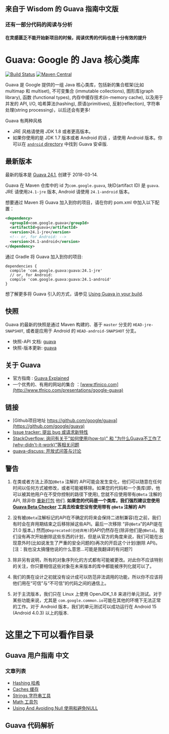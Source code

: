 ## 来自于 Wisdom 的 Guava 指南中文版
### 还有一部分代码的阅读与分析
#### 在灵感匮乏不能开始新项目的时候，阅读优秀的代码也是十分有效的提升

# Guava: Google 的 Java 核心类库

[![Build Status](https://travis-ci.org/google/guava.svg?branch=master)](https://travis-ci.org/google/guava)
[![Maven Central](https://maven-badges.herokuapp.com/maven-central/com.google.guava/guava/badge.svg)](https://maven-badges.herokuapp.com/maven-central/com.google.guava/guava)

Guava 是 Google 提供的一组 Java 核心类库，包括新的集合框架(比如 multimap 和 multiset), 不可变集合 (immutable collections), 图形库(graph library), 函数 (functional types), 内存中缓存技术(in-memory cache), 以及用于并发的 API, I/O, 哈希算法(hashing), 原语(primitives), 反射(reflection), 字符串处理(string processing)，以后还会有更多!

Guava 有两种风格

*   JRE 风格请使用 JDK 1.8 或者更高版本。
*   如果你使用的是 JDK 1.7 版本或者 Android 的话 ，请使用 Android 版本。你可以在 [`android` directory] 中找到 Guava 安卓版.

[`android` directory]: https://github.com/google/guava/tree/master/android

## 最新版本

最新的版本是 [Guava 24.1][current release], 创建于 2018-03-14.

Guava 在 Maven 仓库中的 id 为`com.google.guava`, 块ID(artifact ID) 是 `guava`. JRE 请使用`24.1-jre` 版本, Android 请使用 `24.1-android` 版本。

想要通过 Maven 将 Guava 加入到你的项目，请在你的 pom.xml 中加入以下配置：

```xml
<dependency>
  <groupId>com.google.guava</groupId>
  <artifactId>guava</artifactId>
  <version>24.1-jre</version>
  <!-- or, for Android: -->
  <version>24.1-android</version>
</dependency>
```

通过 Gradle 将 Guava 加入到你的项目:

```
dependencies {
  compile 'com.google.guava:guava:24.1-jre'
  // or, for Android:
  compile 'com.google.guava:guava:24.1-android'
}
```

想了解更多将 Guava 引入的方式，请参见 [Using Guava in your build].

## 快照

Guava 的最新的快照是通过 Maven 构建的、基于 `master` 分支的 `HEAD-jre-SNAPSHOT`, 或者是应用于 Android 的 `HEAD-android-SNAPSHOT` 分支。

- 快照-API 文档: [guava][guava-snapshot-api-docs]
- 快照-版本更新: [guava][guava-snapshot-api-diffs]

## 关于 Guava

- 官方指南 : [Guava Explained]
- 一个优秀的、有用的网站的集合 ：[www.tfinico.com](http://www.tfnico.com/presentations/google-guava)

## 链接

- [Github项目地址 https://github.com/google/guava](https://github.com/google/guava)
- [Issue tracker: 提出 bug 或请求新特性](https://github.com/google/guava/issues/new)
- [StackOverflow: 询问有关于"如何使用(how-to)" 和 "为什么Guava不工作了(why-didn't-it-work)"等相关问题](https://stackoverflow.com/questions/ask?tags=guava+java)
- [guava-discuss: 开放式问答与讨论](http://groups.google.com/group/guava-discuss)

## 警告

1. 在类或者方法上添加`@Beta` 注解的 API可能会发生变化，他们可以随意在任何时间以任何方式被修改，或者可能被移除。如果您的代码和一个类库(即，他可以被其他用户在不受你控制的路径下使用),
您就不应使用带有`@Beta` 注解的 API, 除非你 [重新打包](https://github.com/google/guava/wiki/UseGuavaInYourBuild#what-if-i-want-to-use-beta-apis-from-a-library-that-people-use-as-a-dependency) 他们.
**如果您的代码是一个类库，我们强烈建议您使用[Guava Beta Checker] 工具去检查您没有使用带有 `@Beta` 注解的 API**

2. 没有被`@Beta`注解标记的API在不确定的将来会保持二进制兼容(在之前，我们有时会在弃用期结束之后移除掉这些API。最后一次移除 “非`@Beta`”的API是在 21.0 版本。)
然而`@Deprecated(已经弃用)`的API仍然存在(除非他们是`@Beta`)。我们没有再次开始删除这些东西的计划，但是从官方的角度来说，我们可能在出现意外时(比如说发生了严重的安全问题的)再次的开启这个计划(删除 API)。
[注：我也没太搞懂他说的什么意思...可能是我翻译的有问题?]

3. 除非另有说明，所有的对象序列化的方式都有可能被更改。对此你不应该特别的关注，你只要相信这些对象在未来版本的库中都能被序列化就可以了。

4. 我们的类在设计之初就没有设计成可以防范非法调用的功能，所以你不应该将他们用在“可信”与“不可信”的代码之间的通信上。

5. 对于主流版本，我们只在 Linux 上使用 OpenJDK_1.8 来进行单元测试。对于某些功能来说，尤其是 `com.google.common.io`可能在其他的环境下无法正常的工作。对于 Android 版本，我们的单元测试可以成功运行在 Android 15 (Android 4.0.3) 以上的版本.

# 这里之下可以看作目录
## Guava 用户指南 中文
### 文章列表
* [Hashing 哈希](https://github.com/Wisdom1994/guava-jch/blob/master/Guied-Explained(%E6%8C%87%E5%8D%97-%E8%AF%B4%E6%98%8E%E4%B9%A6)/Hashing(%E5%93%88%E5%B8%8C).md)
* [Caches 缓存](https://github.com/Wisdom1994/guava-jch/blob/master/Guied-Explained(%E6%8C%87%E5%8D%97-%E8%AF%B4%E6%98%8E%E4%B9%A6)/Caches(%E7%BC%93%E5%AD%98%E6%8A%80%E6%9C%AF).md)
* [Strings 字符串工具](https://github.com/Wisdom1994/guava-jch/blob/master/Guied-Explained(%E6%8C%87%E5%8D%97-%E8%AF%B4%E6%98%8E%E4%B9%A6)/Strings(%E5%AD%97%E7%AC%A6%E4%B8%B2).md)
* [Math 工具包](https://github.com/Wisdom1994/guava-jch/blob/master/Guied-Explained(%E6%8C%87%E5%8D%97-%E8%AF%B4%E6%98%8E%E4%B9%A6)/Math(%E6%95%B0%E5%AD%A6%E5%B7%A5%E5%85%B7%E5%8C%85).md)
* [Using And Avoiding Null 使用和避免NULL](https://github.com/Wisdom1994/guava-jch/blob/master/Guied-Explained(%E6%8C%87%E5%8D%97-%E8%AF%B4%E6%98%8E%E4%B9%A6)/UsingAndAvoidingNullExplained%E4%BD%BF%E7%94%A8%E5%92%8C%E9%81%BF%E5%85%8DNULL.md)
## Guava 代码解析
<!-- References -->
[current release]: https://github.com/google/guava/releases/tag/v24.1
[guava-snapshot-api-docs]: http://google.github.io/guava/releases/snapshot-jre/api/docs/
[guava-snapshot-api-diffs]: http://google.github.io/guava/releases/snapshot-jre/api/diffs/
[Guava Explained]: https://github.com/google/guava/wiki/Home
[Guava Beta Checker]: https://github.com/google/guava-beta-checker

[Using Guava in your build]: https://github.com/google/guava/wiki/UseGuavaInYourBuild
[repackage]: https://github.com/google/guava/wiki/UseGuavaInYourBuild#what-if-i-want-to-use-beta-apis-from-a-library-that-people-use-as-a-dependency

